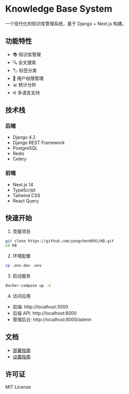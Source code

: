 # Knowledge Base System

一个现代化的知识库管理系统，基于 Django + Next.js 构建。

## 功能特性

- 📚 知识库管理
- 🔍 全文搜索
- 🏷️ 标签分类
- 👥 用户权限管理
- 📊 统计分析
- 🌐 多语言支持

## 技术栈

### 后端
- Django 4.2
- Django REST Framework
- PostgreSQL
- Redis
- Celery

### 前端
- Next.js 14
- TypeScript
- Tailwind CSS
- React Query

## 快速开始

1. 克隆项目
```bash
git clone https://github.com/yangchen0991/KB.git
cd KB
```

2. 环境配置
```bash
cp .env.dev .env
```

3. 启动服务
```bash
docker-compose up -d
```

4. 访问应用
- 前端: http://localhost:3000
- 后端 API: http://localhost:8000
- 管理后台: http://localhost:8000/admin

## 文档

- [部署指南](DEPLOYMENT.md)
- [设置指南](SETUP.md)

## 许可证

MIT License